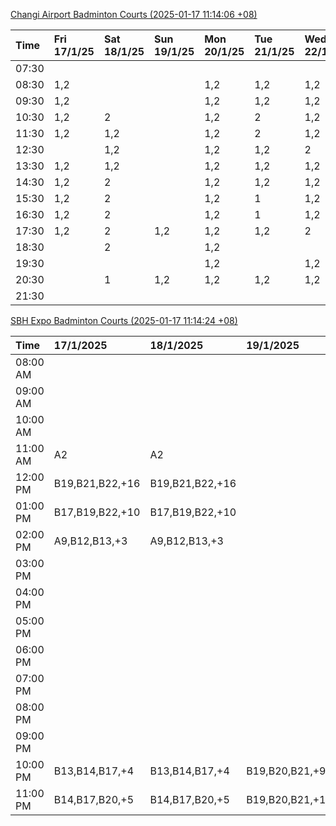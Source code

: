 [Changi Airport Badminton Courts (2025-01-17 11:14:06 +08)](https://www.carc.org.sg/FacilityBooking.aspx)

| Time   | Fri 17/1/25   | Sat 18/1/25   | Sun 19/1/25   | Mon 20/1/25   | Tue 21/1/25   | Wed 22/1/25   | Thu 23/1/25   |
|:-------|:--------------|:--------------|:--------------|:--------------|:--------------|:--------------|:--------------|
| 07:30  |               |               |               |               |               |               |               |
| 08:30  | 1,2           |               |               | 1,2           | 1,2           | 1,2           | 1,2           |
| 09:30  | 1,2           |               |               | 1,2           | 1,2           | 1,2           | 1,2           |
| 10:30  | 1,2           | 2             |               | 1,2           | 2             | 1,2           | 1,2           |
| 11:30  | 1,2           | 1,2           |               | 1,2           | 2             | 1,2           | 1,2           |
| 12:30  |               | 1,2           |               | 1,2           | 1,2           | 2             | 1,2           |
| 13:30  | 1,2           | 1,2           |               | 1,2           | 1,2           | 1,2           | 1,2           |
| 14:30  | 1,2           | 2             |               | 1,2           | 1,2           | 1,2           | 1,2           |
| 15:30  | 1,2           | 2             |               | 1,2           | 1             | 1,2           | 1,2           |
| 16:30  | 1,2           | 2             |               | 1,2           | 1             | 1,2           | 1,2           |
| 17:30  | 1,2           | 2             | 1,2           | 1,2           | 1,2           | 2             | 1,2           |
| 18:30  |               | 2             |               | 1,2           |               |               | 2             |
| 19:30  |               |               |               | 1,2           |               | 1,2           | 2             |
| 20:30  |               | 1             | 1,2           | 1,2           | 1,2           | 1,2           | 1,2           |
| 21:30  |               |               |               |               |               |               |               |

[SBH Expo Badminton Courts (2025-01-17 11:14:24 +08)](https://singaporebadmintonhall.getomnify.com/widgets/O3MRKGBH359GA55KHMG1RD)

| Time     | 17/1/2025       | 18/1/2025       | 19/1/2025       | 20/1/2025      | 21/1/2025       | 22/1/2025       | 23/1/2025       |
|:---------|:----------------|:----------------|:----------------|:---------------|:----------------|:----------------|:----------------|
| 08:00 AM |                 |                 |                 | B20,B21,B22,+8 | B19,B21,B22,+14 | B19,B21,B22,+19 | B19,B21,B22,+19 |
| 09:00 AM |                 |                 |                 |                | B19,B21,B22,+14 | B19,B21,B22,+19 | B19,B21,B22,+18 |
| 10:00 AM |                 |                 |                 |                | B19,B21,B22,+17 | B18,B21,B22,+14 | B19,B21,B22,+18 |
| 11:00 AM | A2              | A2              |                 |                | B19,B21,B22,+17 | B18,B21,B22,+15 | B19,B21,B22,+18 |
| 12:00 PM | B19,B21,B22,+16 | B19,B21,B22,+16 |                 |                | B19,B21,B22,+13 | B19,B21,B22,+19 | B19,B21,B22,+19 |
| 01:00 PM | B17,B19,B22,+10 | B17,B19,B22,+10 |                 |                | B19,B21,B22,+13 | B19,B21,B22,+19 | B19,B21,B22,+19 |
| 02:00 PM | A9,B12,B13,+3   | A9,B12,B13,+3   |                 |                | B19,B21,B22,+16 | B19,B21,B22,+18 | B19,B21,B22,+17 |
| 03:00 PM |                 |                 |                 |                | B17,B19,B20,+4  | B19,B21,B22,+7  | B19,B21,B22,+16 |
| 04:00 PM |                 |                 |                 |                | B16,B17,B20,+3  | B20,B21,B22,+4  | B21             |
| 05:00 PM |                 |                 |                 |                | B19,B21,B22,+10 | B14,B15,B16,+1  |                 |
| 06:00 PM |                 |                 |                 |                |                 |                 |                 |
| 07:00 PM |                 |                 |                 |                |                 |                 |                 |
| 08:00 PM |                 |                 |                 | B18,B20,B21,+2 |                 |                 |                 |
| 09:00 PM |                 |                 |                 | B19,B21,B22,+8 |                 |                 | B22             |
| 10:00 PM | B13,B14,B17,+4  | B13,B14,B17,+4  | B19,B20,B21,+9  | A10,A8,A9,+6   | A10,A8,A9,+7    | A7,A8,A9,+5     |                 |
| 11:00 PM | B14,B17,B20,+5  | B14,B17,B20,+5  | B19,B20,B21,+10 | A10,A8,A9,+7   | A10,A8,A9,+7    | A7,A8,A9,+6     |                 |
